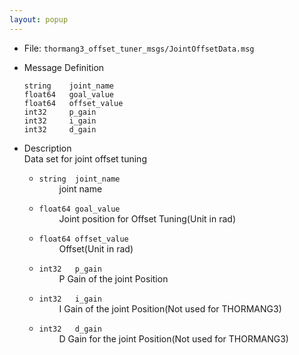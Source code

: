 ```yaml
---
layout: popup
---
```


- File: `thormang3_offset_tuner_msgs/JointOffsetData.msg`

- Message Definition
    ```
    string    joint_name
    float64   goal_value
    float64   offset_value
    int32     p_gain
    int32     i_gain
    int32     d_gain
    ```


- Description  
Data set for joint offset tuning

    * `string  joint_name`  
&emsp;&emsp; joint name

    * `float64 goal_value`  
&emsp;&emsp; Joint position for Offset Tuning(Unit in rad)

    * `float64 offset_value`  
&emsp;&emsp; Offset(Unit in rad)

    * `int32   p_gain`  
&emsp;&emsp; P Gain of the joint Position

    * `int32   i_gain`  
&emsp;&emsp; I Gain of the joint Position(Not used for THORMANG3)

    * `int32   d_gain`  
&emsp;&emsp; D Gain for the joint Position(Not used for THORMANG3)
